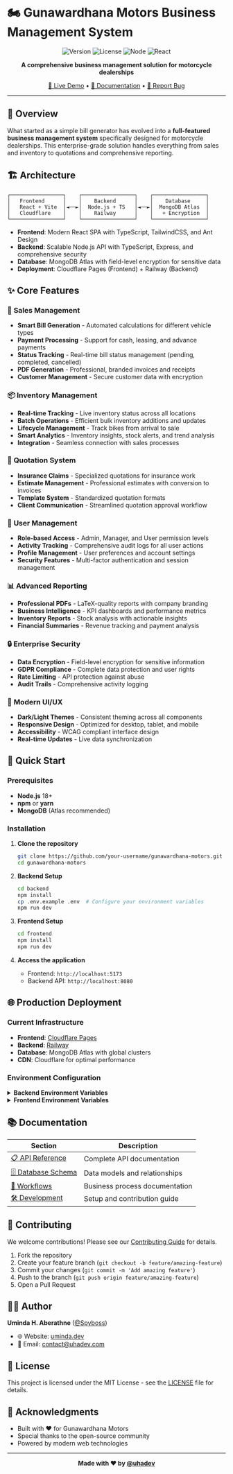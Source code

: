 # 🏍️ Gunawardhana Motors Business Management System

<div align="center">

![Version](https://img.shields.io/badge/version-2.0.0-blue.svg)
![License](https://img.shields.io/badge/license-MIT-green.svg)
![Node](https://img.shields.io/badge/node-%3E%3D18.0.0-brightgreen.svg)
![React](https://img.shields.io/badge/react-18.2.0-blue.svg)

**A comprehensive business management solution for motorcycle dealerships**

[🚀 Live Demo](https://gunawardanamotors.pages.dev) • [📖 Documentation](./docs) • [🐛 Report Bug](https://github.com/your-repo/issues)

</div>

---

## 🌟 Overview

What started as a simple bill generator has evolved into a **full-featured business management system** specifically designed for motorcycle dealerships. This enterprise-grade solution handles everything from sales and inventory to quotations and comprehensive reporting.

## 🏗️ Architecture

```
┌─────────────────┐    ┌─────────────────┐    ┌─────────────────┐
│   Frontend      │    │    Backend      │    │    Database     │
│   React + Vite  │◄──►│  Node.js + TS   │◄──►│  MongoDB Atlas  │
│   Cloudflare    │    │    Railway      │    │   + Encryption  │
└─────────────────┘    └─────────────────┘    └─────────────────┘
```

- **Frontend**: Modern React SPA with TypeScript, TailwindCSS, and Ant Design
- **Backend**: Scalable Node.js API with TypeScript, Express, and comprehensive security
- **Database**: MongoDB Atlas with field-level encryption for sensitive data
- **Deployment**: Cloudflare Pages (Frontend) + Railway (Backend)

## ✨ Core Features

### 🧾 **Sales Management**
- **Smart Bill Generation** - Automated calculations for different vehicle types
- **Payment Processing** - Support for cash, leasing, and advance payments
- **Status Tracking** - Real-time bill status management (pending, completed, cancelled)
- **PDF Generation** - Professional, branded invoices and receipts
- **Customer Management** - Secure customer data with encryption

### 📦 **Inventory Management**
- **Real-time Tracking** - Live inventory status across all locations
- **Batch Operations** - Efficient bulk inventory additions and updates
- **Lifecycle Management** - Track bikes from arrival to sale
- **Smart Analytics** - Inventory insights, stock alerts, and trend analysis
- **Integration** - Seamless connection with sales processes

### 💼 **Quotation System**
- **Insurance Claims** - Specialized quotations for insurance work
- **Estimate Management** - Professional estimates with conversion to invoices
- **Template System** - Standardized quotation formats
- **Client Communication** - Streamlined quotation approval workflow

### 👥 **User Management**
- **Role-based Access** - Admin, Manager, and User permission levels
- **Activity Tracking** - Comprehensive audit logs for all user actions
- **Profile Management** - User preferences and account settings
- **Security Features** - Multi-factor authentication and session management

### 📊 **Advanced Reporting**
- **Professional PDFs** - LaTeX-quality reports with company branding
- **Business Intelligence** - KPI dashboards and performance metrics
- **Inventory Reports** - Stock analysis with actionable insights
- **Financial Summaries** - Revenue tracking and payment analysis

### 🔒 **Enterprise Security**
- **Data Encryption** - Field-level encryption for sensitive information
- **GDPR Compliance** - Complete data protection and user rights
- **Rate Limiting** - API protection against abuse
- **Audit Trails** - Comprehensive activity logging

### 🎨 **Modern UI/UX**
- **Dark/Light Themes** - Consistent theming across all components
- **Responsive Design** - Optimized for desktop, tablet, and mobile
- **Accessibility** - WCAG compliant interface design
- **Real-time Updates** - Live data synchronization

## 🚀 Quick Start

### Prerequisites
- **Node.js** 18+
- **npm** or **yarn**
- **MongoDB** (Atlas recommended)

### Installation

1. **Clone the repository**
   ```bash
   git clone https://github.com/your-username/gunawardhana-motors.git
   cd gunawardhana-motors
   ```

2. **Backend Setup**
   ```bash
   cd backend
   npm install
   cp .env.example .env  # Configure your environment variables
   npm run dev
   ```

3. **Frontend Setup**
   ```bash
   cd frontend
   npm install
   npm run dev
   ```

4. **Access the application**
   - Frontend: `http://localhost:5173`
   - Backend API: `http://localhost:8080`

## 🌐 Production Deployment

### Current Infrastructure
- **Frontend**: [Cloudflare Pages](https://gunawardanamotors.pages.dev)
- **Backend**: [Railway](https://bill-gen-production.up.railway.app)
- **Database**: MongoDB Atlas with global clusters
- **CDN**: Cloudflare for optimal performance

### Environment Configuration

<details>
<summary><strong>Backend Environment Variables</strong></summary>

```env
# Database
MONGODB_URI=mongodb+srv://...
REDIS_URL=redis://...

# Authentication
JWT_SECRET=your-super-secret-key
JWT_REFRESH_SECRET=your-refresh-secret

# Security
ENCRYPTION_KEY=your-encryption-key
CORS_ORIGINS=https://gunawardanamotors.pages.dev

# Application
NODE_ENV=production
PORT=8080
```
</details>

<details>
<summary><strong>Frontend Environment Variables</strong></summary>

```env
VITE_API_URL=https://bill-gen-production.up.railway.app
VITE_APP_NAME=Gunawardhana Motors
```
</details>

## 📚 Documentation

| Section | Description |
|---------|-------------|
| [📋 API Reference](./docs/api) | Complete API documentation |
| [🗄️ Database Schema](./docs/models) | Data models and relationships |
| [🔄 Workflows](./docs/workflow) | Business process documentation |
| [🛠️ Development](./docs/development) | Setup and contribution guide |

## 🤝 Contributing

We welcome contributions! Please see our [Contributing Guide](./docs/development/README.md) for details.

1. Fork the repository
2. Create your feature branch (`git checkout -b feature/amazing-feature`)
3. Commit your changes (`git commit -m 'Add amazing feature'`)
4. Push to the branch (`git push origin feature/amazing-feature`)
5. Open a Pull Request

## 👨‍💻 Author

**Uminda H. Aberathne** ([@Spyboss](https://github.com/Spyboss))
- 🌐 Website: [uminda.dev](https://uminda-portfolio.pages.dev)
- 📧 Email: contact@uhadev.com

## 📄 License

This project is licensed under the MIT License - see the [LICENSE](LICENSE) file for details.

## 🙏 Acknowledgments

- Built with ❤️ for Gunawardhana Motors
- Special thanks to the open-source community
- Powered by modern web technologies

---

<div align="center">
<strong>Made with ❤️ by <a href="https://github.com/Spyboss">@uhadev</a></strong>
</div>